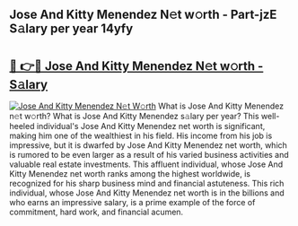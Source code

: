 ## Jose And Kitty Menendez N𝚎t w𝚘rth - Part-jzE S𝚊lary per year 14yfy

# <h2><a href="http://gc5520.nevu.top/?p=Jose+And+Kitty+Menendez">🔗 👉🔴 Jose And Kitty Menendez N𝚎t w𝚘rth - S𝚊lary</a></h2>

[![Jose And Kitty Menendez N𝚎t W𝚘rth](https://i.imgur.com/Oavwk0R.jpeg)](http://gc5520.nevu.top/?p=Jose+And+Kitty+Menendez)
What is Jose And Kitty Menendez n𝚎t w𝚘rth? What is Jose And Kitty Menendez s𝚊lary per year?
This well-heeled individual's Jose And Kitty Menendez net worth is significant, making him one of the wealthiest in his field. His income from his job is impressive, but it is dwarfed by Jose And Kitty Menendez net worth, which is rumored to be even larger as a result of his varied business activities and valuable real estate investments. This affluent individual, whose Jose And Kitty Menendez net worth ranks among the highest worldwide, is recognized for his sharp business mind and financial astuteness. This rich individual, whose Jose And Kitty Menendez net worth is in the billions and who earns an impressive salary, is a prime example of the force of commitment, hard work, and financial acumen.
